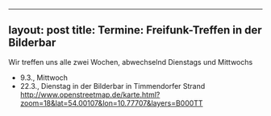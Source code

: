 
---
layout: post
title: Termine: Freifunk-Treffen in der Bilderbar
---

Wir treffen uns alle zwei Wochen, abwechselnd Dienstags und Mittwochs
 * 9.3., Mittwoch
 * 22.3., Dienstag
in der Bilderbar in Timmendorfer Strand
http://www.openstreetmap.de/karte.html?zoom=18&lat=54.00107&lon=10.77707&layers=B000TT

